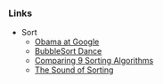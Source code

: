 


### Links

* Sort
   * [Obama at Google](https://www.youtube.com/watch?v=k4RRi_ntQc8)
   * [BubbleSort Dance](https://www.youtube.com/watch?v=lyZQPjUT5B4)
   * [Comparing 9 Sorting Algorithms](https://www.youtube.com/watch?v=ZZuD6iUe3Pc&amp;feature=youtu.be)
   * [The Sound of Sorting](https://www.youtube.com/watch?v=kPRA0W1kECg)
